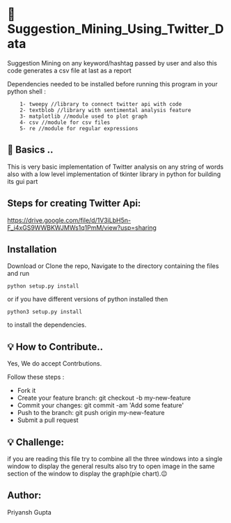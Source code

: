 # :memo: Suggestion_Mining_Using_Twitter_Data
Suggestion Mining on any keyword/hashtag passed by user and also this code generates a csv file at last as a report

Dependencies needed to be installed before running this program in your
python shell :

        1- tweepy //library to connect twitter api with code
        2- textblob //library with sentimental analysis feature
        3- matplotlib //module used to plot graph
        4- csv //module for csv files
        5- re //module for regular expressions

## :rainbow: Basics ..

This is very basic implementation of Twitter analysis on any string of words also with a low level implementation of tkinter library in python for building its gui part

## Steps for creating Twitter Api:

https://drive.google.com/file/d/1V3iLbH5n-F_i4xGS9WWBKWJMWs1q1PmM/view?usp=sharing

## Installation

Download or Clone the repo, Navigate to the directory containing the files and run
```
python setup.py install
```
or if you have different versions of python installed then
``` 
python3 setup.py install 
```
to install the dependencies.

## :bulb: How to Contribute..
Yes, We do accept Contrbutions. 

Follow these steps :
- Fork it
- Create your feature branch: git checkout -b my-new-feature
- Commit your changes: git commit -am 'Add some feature'
- Push to the branch: git push origin my-new-feature
- Submit a pull request

## :bulb: Challenge: 
if you are reading this file try to combine all the three windows into a single window to display the general results also try to open image in the same section of the window to display the graph(pie chart).😉

## Author:

Priyansh Gupta
